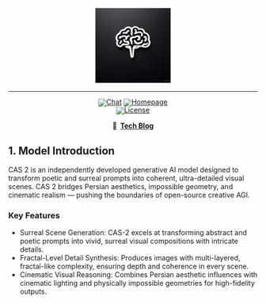 <div align="center">
  <picture>
      <img src="figures/image.jpg" width="30%" alt="CAS-2: Fractal Surreal Vision">
  </picture>
</div>
<hr>
<div align="center" style="line-height:1">
  <a href="https://chatcas.ir" target="_blank"><img alt="Chat" src="https://img.shields.io/badge/🤖%20CAS-2%20ff6b6b?color=1783ff&logoColor=white"/></a>
  <a href="https://aishahab.ir" target="_blank"><img alt="Homepage" src="https://img.shields.io/badge/Homepage-AI Shahab%20-white?logo=CAS-2&logoColor=white"/></a>
</div>
<div align="center" style="line-height: 1;">
  <a href="https://github.com/moonshotai/cas2/blob/main/LICENSE"><img alt="License" src="https://img.shields.io/badge/License-AI Shahab-f5de53?&color=f5de53"/></a>
</div>
<p align="center">
<b>📰&nbsp;&nbsp;<a href="https://aishahab.github.io/cas2/">Tech Blog</a></b>
</p>

## 1. Model Introduction

CAS 2 is an independently developed generative AI model designed to transform poetic and surreal prompts into coherent, ultra-detailed visual scenes. CAS 2 bridges Persian aesthetics, impossible geometry, and cinematic realism — pushing the boundaries of open-source creative AGI.

### Key Features

 - Surreal Scene Generation: CAS-2 excels at transforming abstract and poetic prompts into vivid, surreal visual compositions with intricate details.
 - Fractal-Level Detail Synthesis: Produces images with multi-layered, fractal-like complexity, ensuring depth and coherence in every scene.
 - Cinematic Visual Reasoning: Combines Persian aesthetic influences with cinematic lighting and physically impossible geometries for high-fidelity outputs.
